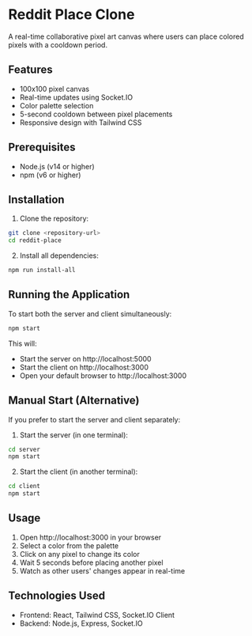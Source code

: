# Reddit Place Clone

A real-time collaborative pixel art canvas where users can place colored pixels with a cooldown period.

## Features

- 100x100 pixel canvas
- Real-time updates using Socket.IO
- Color palette selection
- 5-second cooldown between pixel placements
- Responsive design with Tailwind CSS

## Prerequisites

- Node.js (v14 or higher)
- npm (v6 or higher)

## Installation

1. Clone the repository:
```bash
git clone <repository-url>
cd reddit-place
```

2. Install all dependencies:
```bash
npm run install-all
```

## Running the Application

To start both the server and client simultaneously:
```bash
npm start
```

This will:
- Start the server on http://localhost:5000
- Start the client on http://localhost:3000
- Open your default browser to http://localhost:3000

## Manual Start (Alternative)

If you prefer to start the server and client separately:

1. Start the server (in one terminal):
```bash
cd server
npm start
```

2. Start the client (in another terminal):
```bash
cd client
npm start
```

## Usage

1. Open http://localhost:3000 in your browser
2. Select a color from the palette
3. Click on any pixel to change its color
4. Wait 5 seconds before placing another pixel
5. Watch as other users' changes appear in real-time

## Technologies Used

- Frontend: React, Tailwind CSS, Socket.IO Client
- Backend: Node.js, Express, Socket.IO 